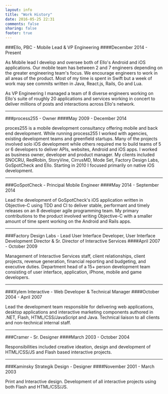 ```yaml
---
layout: info
title: "Work History"
date: 2016-05-25 22:31
comments: false
sharing: false
footer: true
---
```



###Ello, PBC - Mobile Lead & VP Engineering
####December 2014 - Present

As Mobile lead I develop and oversee both of Ello's Android and iOS applications. Our mobile team has between 2 and 7 engineers depending on the greater engineering team's focus. We encourage engineers to work in all areas of the product. Most of my time is spent in Swift but a week of work may see commits written in Java, React.js, Rails, Go and Lua.

As VP Engineering I managed a team of 8 diverse engineers working on Ello's suite of roughly 20 applications and services working in concert to deliver millions of posts and interactions across Ello's network. 

---

###process255 - Owner
####May 2009 - December 2014

proces255 is a mobile development consultancy offering mobile and back end development. While running process255 I worked with agencies, existing development teams and greenfield startups. Many of the projects involved solo iOS development while others required me to build teams of 5 or 6 developers to deliver APIs, websites, Android and iOS apps. I worked as business owner, developer and product manager. My clients included SNOCRU, RedRobin, StoryVine, CirrusMD, Mode Set, Factory Design Labs, GoSpotCheck and Ello. Starting in 2010 I focused primarily on native iOS development. 

---

###GoSpotCheck - Principal Mobile Engineer
####May 2014 - September 2014

Lead the development of GoSpotCheck's iOS application written in Objective-C using TDD and CI to deliver stable, performant and timely releases on an 8 developer agile programming team. My primary contributions to the product involved writing Objective-C with a smaller amount of time spent working on the Android and Rails apps.

---


###Factory Design Labs - Lead User Interface Developer, User Interface Development Director & Sr. Director of Interactive Services
####April 2007 - October 2009

Management of Interactive Services staff, client relationships, client projects, revenue generation, financial reporting and budgeting, and executive duties. Department head of a 15+ person development team consisting of user interface, application, iPhone, mobile and game developers.

---


###Xylem Interactive - Web Developer & Technical Manager
####October 2004 - April 2007

Lead the development team responsible for delivering web applications, desktop applications and interactive marketing components authored in .NET, Flash, HTML/CSS/JavaScript and Java. Technical liaison to all clients and non-technical internal staff.

---


###Cramer - Sr. Designer
####March 2003 - October 2004

Responsibilities included creative ideation, design and development of HTML/CSS/JS and Flash based interactive projects.

---


###Kaminsky Strategik Design - Designer
####November 2001 - March 2003

Print and Interactive design. Development of all interactive projects using both Flash and HTML/CSS/JS.